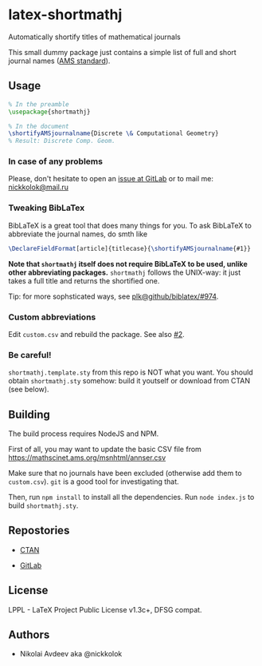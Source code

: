# latex-shortmathj

Automatically shortify titles of mathematical journals

This small dummy package just contains a simple list of full and short journal names
([AMS standard](https://mathscinet.ams.org/msnhtml/serials.pdf)).

## Usage
```latex
% In the preamble
\usepackage{shortmathj}

% In the document
\shortifyAMSjournalname{Discrete \& Computational Geometry}
% Result: Discrete Comp. Geom.
```

### In case of any problems
Please, don't hesitate to open an [issue at GitLab](https://gitlab.com/Nickkolok/latex-shortmathj/-/issues/new)
or to mail me: nickkolok@mail.ru

### Tweaking BibLaTex

BibLaTeX is a great tool that does many things for you.
To ask BibLaTeX to abbreviate the journal names, do smth like
```latex
\DeclareFieldFormat[article]{titlecase}{\shortifyAMSjournalname{#1}}
```
**Note that `shortmathj` itself does not require BibLaTeX to be used, unlike other abbreviating packages.**
`shortmathj` follows the UNIX-way: it just takes a full title and returns the shortified one.

Tip: for more sophsticated ways, see [plk@github/biblatex/#974](https://github.com/plk/biblatex/issues/974).

### Custom abbreviations

Edit `custom.csv` and rebuild the package.
See also [#2](https://gitlab.com/Nickkolok/latex-shortmathj/-/issues/2).

### Be careful!

`shortmathj.template.sty` from this repo is NOT what you want.
You should obtain `shortmathj.sty` somehow: build it youtself or download from CTAN (see below).

## Building

The build process requires NodeJS and NPM.

First of all, you may want to update the basic CSV file from
https://mathscinet.ams.org/msnhtml/annser.csv

Make sure that no journals have been excluded (otherwise add them to `custom.csv`).
`git` is a good tool for investigating that.

Then, run `npm install` to install all the dependencies.
Run `node index.js` to build `shortmathj.sty`.

## Repostories

+ [CTAN](https://ctan.org/pkg/shortmathj)

+ [GitLab](https://gitlab.com/Nickkolok/latex-shortmathj)

## License

LPPL - LaTeX Project Public License v1.3c+, DFSG compat.

## Authors

+ Nikolai Avdeev aka @nickkolok
